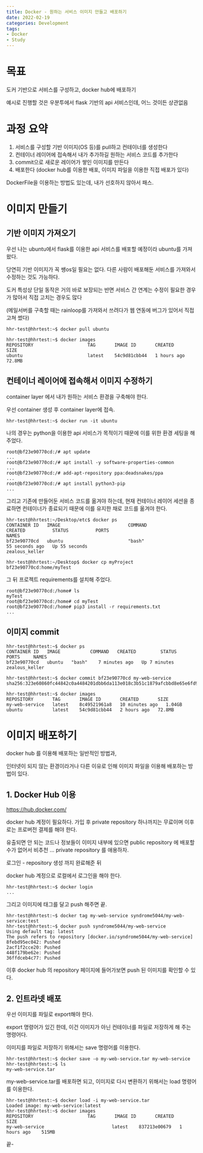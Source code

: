 ```yaml
---
title: Docker - 원하는 서비스 이미지 만들고 배포하기
date: 2022-02-19
categories: Development
tags:
- Docker
- Study
---
```


# 목표

도커 기반으로 서비스를 구성하고, docker hub에 배포하기

예시로 진행할 것은 우분투에서 flask 기반의 api 서비스인데, 어느 것이든 상관없음

# 과정 요약

1. 서비스를 구성할 기반 이미지(OS 등)를 pull하고 컨테이너를 생성한다
2. 컨테이너 레이어에 접속해서 내가 추가하길 원하는 서비스 코드를 추가한다
3. commit으로 새로운 레이어가 쌓인 이미지를 만든다
4. 배포한다 (docker hub를 이용한 배포, 이미지 파일을 이용한 직접 배포가 있다)

DockerFile을 이용하는 방법도 있는데, 내가 선호하지 않아서 패스.

# 이미지 만들기

## 기반 이미지 가져오기

우선 나는 ubuntu에서 flask를 이용한 api 서비스를 배포할 예정이라 ubuntu를 가져왔다.

당연히 기반 이미지가 꼭 쌩os일 필요는 없다. 다른 사람이 배포해둔 서비스를 가져와서 수정하는 것도 가능하다.

도커 특성상 단일 동작은 거의 바로 보장되는 반면 서비스 간 연계는 수정이 필요한 경우가 많아서 직접 고치는 경우도 많다

(메일서버를 구축할 때는 rainloop를 가져와서 쓰려다가 웹 연동에 버그가 있어서 직접 고쳐 썼다)

```shell
hhr-test@hhrtest:~$ docker pull ubuntu
```

```shell
hhr-test@hhrtest:~$ docker images
REPOSITORY                    TAG       IMAGE ID       CREATED       SIZE
ubuntu                        latest    54c9d81cbb44   1 hours ago   72.8MB
```

## 컨테이너 레이어에 접속해서 이미지 수정하기

container layer 에서 내가 원하는 서비스 환경을 구축해야 한다.

우선 container 생성 후 container layer에 접속.

```shell
hhr-test@hhrtest:~$ docker run -it ubuntu
```

나의 경우는 python을 이용한 api 서비스가 목적이기 때문에 이를 위한 환경 세팅을 해 주었다.

```shell
root@bf23e90770cd:/# apt update
...
root@bf23e90770cd:/# apt install -y software-properties-common
...
root@bf23e90770cd:/# add-apt-repository ppa:deadsnakes/ppa
...
root@bf23e90770cd:/# apt install python3-pip
...
```

그리고 기존에 만들어둔 서비스 코드를 옮겨야 하는데, 현재 컨테이너 레이어 세션을 종료하면 컨테이너가 종료되기 때문에 이를 유지한 채로 코드를 옮겨야 한다.

```shell
hhr-test@hhrtest:~/Desktop/etc$ docker ps
CONTAINER ID   IMAGE                         COMMAND                  CREATED          STATUS          PORTS                                       NAMES
bf23e90770cd   ubuntu                        "bash"                   55 seconds ago   Up 55 seconds                                               zealous_keller

hhr-test@hhrtest:~/Desktop$ docker cp myProject bf23e90770cd:home/myTest
```

그 뒤 프로젝트 requirements를 설치해 주었다.

```shell
root@bf23e90770cd:/home# ls
myTest
root@bf23e90770cd:/home# cd myTest
root@bf23e90770cd:/home# pip3 install -r requirements.txt
...
```

## 이미지 commit

```shell
hhr-test@hhrtest:~$ docker ps
CONTAINER ID   IMAGE           COMMAND   CREATED         STATUS         PORTS     NAMES
bf23e90770cd   ubuntu   "bash"    7 minutes ago   Up 7 minutes             zealous_keller

hhr-test@hhrtest:~$ docker commit bf23e90770cd my-web-service
sha256:323e60860fc44842c0a4484201dbb6da113e018c3b51c1879afcbbd8e65e6fd9

hhr-test@hhrtest:~$ docker images
REPOSITORY       TAG       IMAGE ID       CREATED       SIZE
my-web-service   latest    8c49521961a8   10 minutes ago   1.04GB
ubuntu           latest    54c9d81cbb44   2 hours ago   72.8MB
```

# 이미지 배포하기

docker hub 를 이용해 배포하는 일반적인 방법과,

인터넷이 되지 않는 환경이라거나 다른 이유로 인해 이미지 파일을 이용해 배포하는 방법이 있다.

## 1. Docker Hub 이용

https://hub.docker.com/

docker hub 계정이 필요하다. 가입 후 private repository 하나까지는 무료이며 이후로는 프로버전 결제를 해야 한다.

유출되면 안 되는 코드나 정보들이 이미지 내부에 있으면 public repository 에 배포할 수가 없어서 비추천 ... private repository 를 애용하자. 

로그인 - repository 생성 까지 완료해준 뒤

docker hub 계정으로 로컬에서 로그인을 해야 한다.

```shell
hhr-test@hhrtest:~$ docker login
...
```

그리고 이미지에 태그를 달고 push 해주면 끝.

```shell
hhr-test@hhrtest:~$ docker tag my-web-service syndrome5044/my-web-service:test
hhr-test@hhrtest:~$ docker push syndrome5044/my-web-service
Using default tag: latest
The push refers to repository [docker.io/syndrome5044/my-web-service]
8febd95ec042: Pushed
2acf1f2cce20: Pushed
448f179be62e: Pushed
36ffdceb4c77: Pushed
```

이후 docker hub 의 repository 페이지에 들어가보면 push 된 이미지를 확인할 수 있다. 

## 2. 인트라넷 배포

우선 이미지를 파일로 export해야 한다.

export 명령어가 있긴 한데, 이건 이미지가 아닌 컨테이너를 파일로 저장하게 해 주는 명령어다.

이미지를 파일로 저장하기 위해서는 save 명령어를 이용한다.

```shell
hhr-test@hhrtest:~$ docker save -o my-web-service.tar my-web-service
hhr-test@hhrtest:~$ ls
my-web-service.tar
```

my-web-service.tar를 배포하면 되고, 이미지로 다시 변환하기 위해서는 load 명령어를 이용한다. 

```shell
hhr-test@hhrtest:~$ docker load -i my-web-service.tar
Loaded image: my-web-service:latest
hhr-test@hhrtest:~$ docker images
REPOSITORY                    TAG       IMAGE ID       CREATED       SIZE
my-web-service                         latest    837213e00679   1 hours ago    515MB
```

끝-
